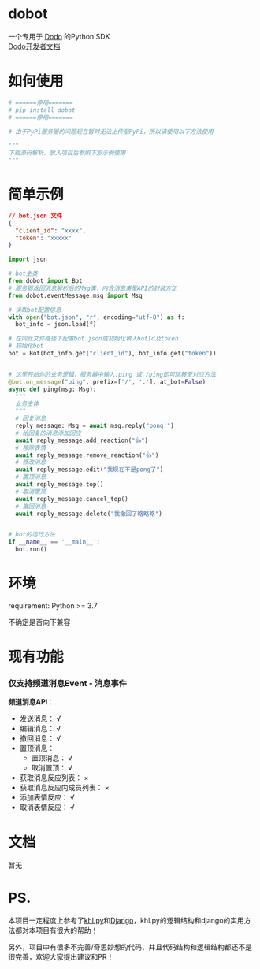 # dobot

一个专用于 [Dodo](https://www.imdodo.com/) 的Python SDK  
[Dodo开发者文档](https://open.imdodo.com/)

# 如何使用

```python
# ======停用=======
# pip install dobot
# ======停用=======

# 由于PyPi服务器的问题现在暂时无法上传至PyPi，所以请使用以下方法使用

"""
下载源码解析，放入项目后参照下方示例使用
"""
```

# 简单示例

```json
// bot.json 文件
{
  "client_id": "xxxx",
  "token": "xxxxx"
}
```

```python
import json

# bot主类
from dobot import Bot
# 服务器返回消息解析后的Msg类，内含消息类型API的封装方法
from dobot.eventMessage.msg import Msg

# 读取bot配置信息
with open("bot.json", "r", encoding="utf-8") as f:
  bot_info = json.load(f)

# 在同此文件路径下配置bot.json或初始化填入botId及token  
# 初始化bot
bot = Bot(bot_info.get("client_id"), bot_info.get("token"))


# 这里开始你的业务逻辑，服务器中输入.ping 或 /ping即可跳转至对应方法
@bot.on_message("ping", prefix=['/', '.'], at_bot=False)
async def ping(msg: Msg):
  """
  业务主体
  """
  # 回复消息
  reply_message: Msg = await msg.reply("pong!")
  # 给回复的消息添加回应
  await reply_message.add_reaction("👍")
  # 移除表情
  await reply_message.remove_reaction("👍")
  # 修改消息
  await reply_message.edit("我现在不是pong了")
  # 置顶消息
  await reply_message.top()
  # 取消置顶
  await reply_message.cancel_top()
  # 撤回消息
  await reply_message.delete("我撤回了略略略")


# bot的运行方法
if __name__ == '__main__':
  bot.run()
```

# 环境

requirement: Python >= 3.7

不确定是否向下兼容

# 现有功能

### 仅支持频道消息Event - 消息事件

**频道消息API**：

- 发送消息： √
- 编辑消息： √
- 撤回消息： √
- 置顶消息：
    - 置顶消息： √
    - 取消置顶： √
- 获取消息反应列表： ×
- 获取消息反应内成员列表： ×
- 添加表情反应： √
- 取消表情反应： √

# 文档

暂无

# PS.

本项目一定程度上参考了[khl.py](https://github.com/TWT233/khl.py)和[Django](https://github.com/django/django)，khl.py的逻辑结构和django的实用方法都对本项目有很大的帮助！

另外，项目中有很多不完善/奇思妙想的代码，并且代码结构和逻辑结构都还不是很完善，欢迎大家提出建议和PR！

